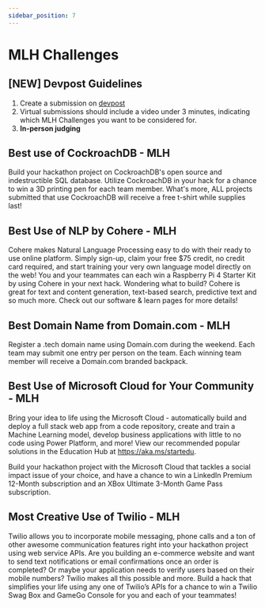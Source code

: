 ```yaml
---
sidebar_position: 7
---
```


# MLH Challenges

## [NEW] Devpost Guidelines
1. Create a submission on [devpost](https://tamudatathon2022.devpost.com)
2. Virtual submissions should include a video under 3 minutes, indicating which MLH Challenges you want to be considered for.
3. **In-person judging**

## Best use of CockroachDB - MLH
Build your hackathon project on CockroachDB's open source and indestructible SQL database. Utilize CockroachDB in your hack for a chance to win a 3D printing pen for each team member. What's more, ALL projects submitted that use CockroachDB will receive a free t-shirt while supplies last!

## Best Use of NLP by Cohere - MLH
Cohere makes Natural Language Processing easy to do with their ready to use online platform. Simply sign-up, claim your free $75 credit, no credit card required, and start training your very own language model directly on the web! You and your teammates can each win a Raspberry Pi 4 Starter Kit by using Cohere in your next hack. Wondering what to build? Cohere is great for text and content generation, text-based search, predictive text and so much more. Check out our software & learn pages for more details!

## Best Domain Name from Domain.com - MLH
Register a .tech domain name using Domain.com during the weekend. Each team may submit one entry per person on the team. Each winning team member will receive a Domain.com branded backpack.

## Best Use of Microsoft Cloud for Your Community - MLH
Bring your idea to life using the Microsoft Cloud - automatically build and deploy a full stack web app from a code repository, create and train a Machine Learning model, develop business applications with little to no code using Power Platform, and more! View our recommended popular solutions in the Education Hub at https://aka.ms/startedu.

Build your hackathon project with the Microsoft Cloud that tackles a social impact issue of your choice, and have a chance to win a LinkedIn Premium 12-Month subscription and an XBox Ultimate 3-Month Game Pass subscription.

## Most Creative Use of Twilio - MLH
Twilio allows you to incorporate mobile messaging, phone calls and a ton of other awesome communication features right into your hackathon project using web service APIs. Are you building an e-commerce website and want to send text notifications or email confirmations once an order is completed? Or maybe your application needs to verify users based on their mobile numbers? Twilio makes all this possible and more. Build a hack that simplifies your life using any one of Twilio’s APIs for a chance to win a Twilio Swag Box and GameGo Console for you and each of your teammates!

